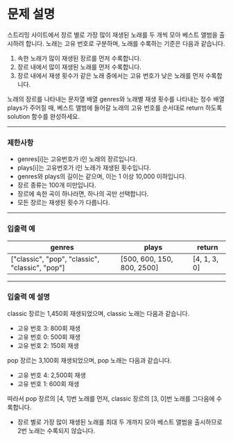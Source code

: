 # 문제 설명

스트리밍 사이트에서 장르 별로 가장 많이 재생된 노래를 두 개씩 모아 베스트 앨범을 출시하려 합니다. 노래는 고유 번호로 구분하며, 노래를 수록하는 기준은 다음과 같습니다.

1. 속한 노래가 많이 재생된 장르를 먼저 수록합니다.
1. 장르 내에서 많이 재생된 노래를 먼저 수록합니다.
1. 장르 내에서 재생 횟수가 같은 노래 중에서는 고유 번호가 낮은 노래를 먼저 수록합니다.

노래의 장르를 나타내는 문자열 배열 genres와 노래별 재생 횟수를 나타내는 정수 배열 plays가 주어질 때, 베스트 앨범에 들어갈 노래의 고유 번호를 순서대로 return 하도록 solution 함수를 완성하세요.

---

### 제한사항

-   genres[i]는 고유번호가 i인 노래의 장르입니다.
-   plays[i]는 고유번호가 i인 노래가 재생된 횟수입니다.
-   genres와 plays의 길이는 같으며, 이는 1 이상 10,000 이하입니다.
-   장르 종류는 100개 미만입니다.
-   장르에 속한 곡이 하나라면, 하나의 곡만 선택합니다.
-   모든 장르는 재생된 횟수가 다릅니다.

---

### 입출력 예

| genres                                          | plays                      | return       |
| ----------------------------------------------- | -------------------------- | ------------ |
| ["classic", "pop", "classic", "classic", "pop"] | [500, 600, 150, 800, 2500] | [4, 1, 3, 0] |

---

### 입출력 예 설명

classic 장르는 1,450회 재생되었으며, classic 노래는 다음과 같습니다.

-   고유 번호 3: 800회 재생
-   고유 번호 0: 500회 재생
-   고유 번호 2: 150회 재생

pop 장르는 3,100회 재생되었으며, pop 노래는 다음과 같습니다.

-   고유 번호 4: 2,500회 재생
-   고유 번호 1: 600회 재생

따라서 pop 장르의 [4, 1]번 노래를 먼저, classic 장르의 [3, 0]번 노래를 그다음에 수록합니다.

-   장르 별로 가장 많이 재생된 노래를 최대 두 개까지 모아 베스트 앨범을 출시하므로 2번 노래는 수록되지 않습니다.
